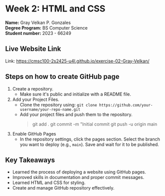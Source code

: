 # Week 2: HTML and CSS

**Name:** Gray Velkan P. Gonzales <br/>
**Degree Program:** BS Computer Science <br/>
**Student number:** 2023 - 66249 <br/>

## Live Website Link
Link: https://cmsc100-2s2425-u4l.github.io/exercise-02-Gray-Velkan/

## Steps on how to create GitHub page
1. Create a repository.
   - Make sure it's public and initialize with a README file.
2. Add your Project Files.
   - Clone the repository using:
     `git clone https://github.com/your-username/your-repo-name.git`
   - Add your project files and push them to the repository.
     > git add .
     > git commit -m "Initial commit
     > git push -u origin main
3. Enable GitHub Pages
   - In the repository settings, click the pages section. Select the branch you want to deploy (e.g., `main`). Save and wait for it to be published.

## Key Takeaways
- Learned the process of deploying a website using GitHub pages.
- Improved skills in documentation and proper commit messages.
- Learned HTML and CSS for styling.
- Create and manage GitHub repository effectively.

